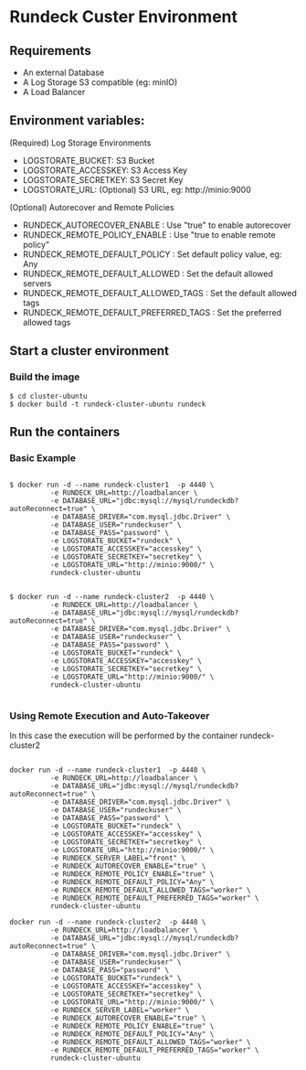 # Rundeck Custer Environment

## Requirements

* An external Database
* A Log Storage S3 compatible (eg: minIO)
* A Load Balancer

## Environment variables:

(Required) Log Storage Environments 
* LOGSTORATE_BUCKET: S3 Bucket
* LOGSTORATE_ACCESSKEY: S3 Access Key
* LOGSTORATE_SECRETKEY: S3 Secret Key
* LOGSTORATE_URL: (Optional) S3 URL, eg: http://minio:9000

(Optional) Autorecover and Remote Policies 
* RUNDECK_AUTORECOVER_ENABLE : Use "true" to enable autorecover
* RUNDECK_REMOTE_POLICY_ENABLE : Use "true to enable remote policy"
* RUNDECK_REMOTE_DEFAULT_POLICY : Set default policy value, eg: Any
* RUNDECK_REMOTE_DEFAULT_ALLOWED : Set the default allowed servers
* RUNDECK_REMOTE_DEFAULT_ALLOWED_TAGS : Set the default allowed tags
* RUNDECK_REMOTE_DEFAULT_PREFERRED_TAGS : Set the preferred allowed tags



## Start a cluster environment

### Build the image
```
$ cd cluster-ubuntu
$ docker build -t rundeck-cluster-ubuntu rundeck

```

## Run the containers

### Basic Example

```

$ docker run -d --name rundeck-cluster1  -p 4440 \
          -e RUNDECK_URL=http://loadbalancer \
          -e DATABASE_URL="jdbc:mysql://mysql/rundeckdb?autoReconnect=true" \
          -e DATABASE_DRIVER="com.mysql.jdbc.Driver" \
          -e DATABASE_USER="rundeckuser" \
          -e DATABASE_PASS="password" \
          -e LOGSTORATE_BUCKET="rundeck" \
          -e LOGSTORATE_ACCESSKEY="accesskey" \
          -e LOGSTORATE_SECRETKEY="secretkey" \
          -e LOGSTORATE_URL="http://minio:9000/" \
          rundeck-cluster-ubuntu 


$ docker run -d --name rundeck-cluster2  -p 4440 \
          -e RUNDECK_URL=http://loadbalancer \
          -e DATABASE_URL="jdbc:mysql://mysql/rundeckdb?autoReconnect=true" \
          -e DATABASE_DRIVER="com.mysql.jdbc.Driver" \
          -e DATABASE_USER="rundeckuser" \
          -e DATABASE_PASS="password" \
          -e LOGSTORATE_BUCKET="rundeck" \
          -e LOGSTORATE_ACCESSKEY="accesskey" \
          -e LOGSTORATE_SECRETKEY="secretkey" \
          -e LOGSTORATE_URL="http://minio:9000/" \
          rundeck-cluster-ubuntu 
          	  
```


### Using Remote Execution and Auto-Takeover

In this case the execution will be performed by the container rundeck-cluster2
```

docker run -d --name rundeck-cluster1  -p 4440 \
          -e RUNDECK_URL=http://loadbalancer \
          -e DATABASE_URL="jdbc:mysql://mysql/rundeckdb?autoReconnect=true" \
          -e DATABASE_DRIVER="com.mysql.jdbc.Driver" \
          -e DATABASE_USER="rundeckuser" \
          -e DATABASE_PASS="password" \
          -e LOGSTORATE_BUCKET="rundeck" \
          -e LOGSTORATE_ACCESSKEY="accesskey" \
          -e LOGSTORATE_SECRETKEY="secretkey" \
          -e LOGSTORATE_URL="http://minio:9000/" \
          -e RUNDECK_SERVER_LABEL="front" \
          -e RUNDECK_AUTORECOVER_ENABLE="true" \
          -e RUNDECK_REMOTE_POLICY_ENABLE="true" \
          -e RUNDECK_REMOTE_DEFAULT_POLICY="Any" \
          -e RUNDECK_REMOTE_DEFAULT_ALLOWED_TAGS="worker" \
          -e RUNDECK_REMOTE_DEFAULT_PREFERRED_TAGS="worker" \
          rundeck-cluster-ubuntu 
          
docker run -d --name rundeck-cluster2  -p 4440 \
          -e RUNDECK_URL=http://loadbalancer \
          -e DATABASE_URL="jdbc:mysql://mysql/rundeckdb?autoReconnect=true" \
          -e DATABASE_DRIVER="com.mysql.jdbc.Driver" \
          -e DATABASE_USER="rundeckuser" \
          -e DATABASE_PASS="password" \
          -e LOGSTORATE_BUCKET="rundeck" \
          -e LOGSTORATE_ACCESSKEY="accesskey" \
          -e LOGSTORATE_SECRETKEY="secretkey" \
          -e LOGSTORATE_URL="http://minio:9000/" \
          -e RUNDECK_SERVER_LABEL="worker" \
          -e RUNDECK_AUTORECOVER_ENABLE="true" \
          -e RUNDECK_REMOTE_POLICY_ENABLE="true" \
          -e RUNDECK_REMOTE_DEFAULT_POLICY="Any" \
          -e RUNDECK_REMOTE_DEFAULT_ALLOWED_TAGS="worker" \
          -e RUNDECK_REMOTE_DEFAULT_PREFERRED_TAGS="worker" \
          rundeck-cluster-ubuntu 
	    
```



```
```